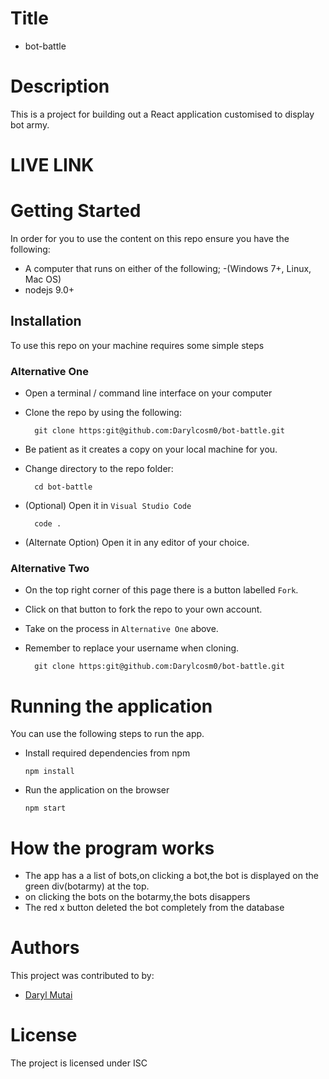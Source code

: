 # Title

- bot-battle


# Description
This is  a project  for building out a React application  customised to display bot army.

# LIVE LINK


# Getting Started
In order for you to use the content on this repo ensure you have the following:

- A computer that runs on either of the following; 
-(Windows 7+, Linux, Mac OS)
- nodejs 9.0+


## Installation

To use this repo on your machine requires some simple steps

### Alternative One

- Open a terminal / command line interface on your computer
- Clone the repo by using the following:

        git clone https:git@github.com:Darylcosm0/bot-battle.git

- Be patient as it creates a copy on your local machine for you.
- Change directory to the repo folder:

        cd bot-battle

     

- (Optional) Open it in ``Visual Studio Code``

        code .

- (Alternate Option) Open it in any editor of your choice.


### Alternative Two

- On the top right corner of this page there is a button labelled ``Fork``.
- Click on that button to fork the repo to your own account.
- Take on the process in ``Alternative One`` above.
- Remember to replace your username when cloning.

        git clone https:git@github.com:Darylcosm0/bot-battle.git


# Running the application

 You can use the following steps to run the app.

- Install required dependencies from npm

      npm install
- Run the application on the browser

      npm start

# How the program works
- The app has a  a list of bots,on clicking a bot,the bot is displayed on the green div(botarmy) at the top.
- on clicking the bots on the botarmy,the bots disappers
- The red x button deleted the bot completely from the database



# Authors
This project was contributed to by:
- [Daryl Mutai](https://github.com/Darylcosm0/bot-battle)

# License
The project is licensed under ISC 





